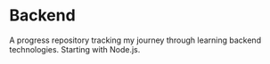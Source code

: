 # Backend
A progress repository tracking my journey through learning backend technologies. Starting with Node.js. 
